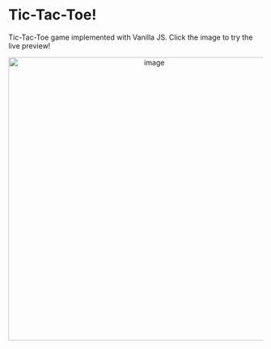 # Tic-Tac-Toe! 
Tic-Tac-Toe game implemented with Vanilla JS. Click the image to try the live preview! 

<p align="center">
<a href="https://joonsmoons.github.io/tictactoe/"><img width="561" alt="image" src="https://user-images.githubusercontent.com/113525606/195026741-a07498d6-0fe9-4843-a861-4e9174e23b7b.png"></a>
</p>



